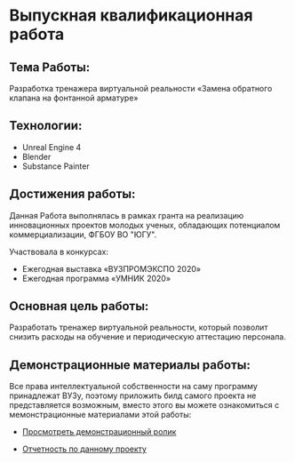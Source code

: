 # Выпускная квалификационная работа

## **Тема Работы:** 
Разработка тренажера виртуальной реальности «Замена обратного клапана на фонтанной арматуре»

## **Технологии:** 
 * Unreal Engine 4
 * Blender
 * Substance Painter

## **Достижения работы:** 
Данная Работа выполнялась в рамках гранта на реализацию инновационных проектов молодых ученых, обладающих потенциалом коммерциализации, ФГБОУ ВО "ЮГУ".

Участвовала в конкурсах:
  * Ежегодная выставка «ВУЗПРОМЭКСПО 2020» 
  * Ежегодная программа «УМНИК 2020»


## **Основная цель работы:**
  Разработать тренажер виртуальной реальности, который позволит снизить расходы на обучение и
периодическую аттестацию персонала.


## **Демонстрационные материалы работы:**

Все права интеллектуальной собственности на саму программу принадлежат ВУЗу, поэтому приложить билд самого проекта
не представляется возможным, вместо этого вы можете ознакомиться с мемонстрационные материалами этой работы:

 * [Просмотреть демонстрационный ролик](https://youtu.be/0ddIPUs9GX0)
 
 * [Отчетность по данному проекту](https://github.com/Kerroline/GraduateWork/blob/main/Graduate_Work_Sinyagin_1171b_Lastest.pdf)
